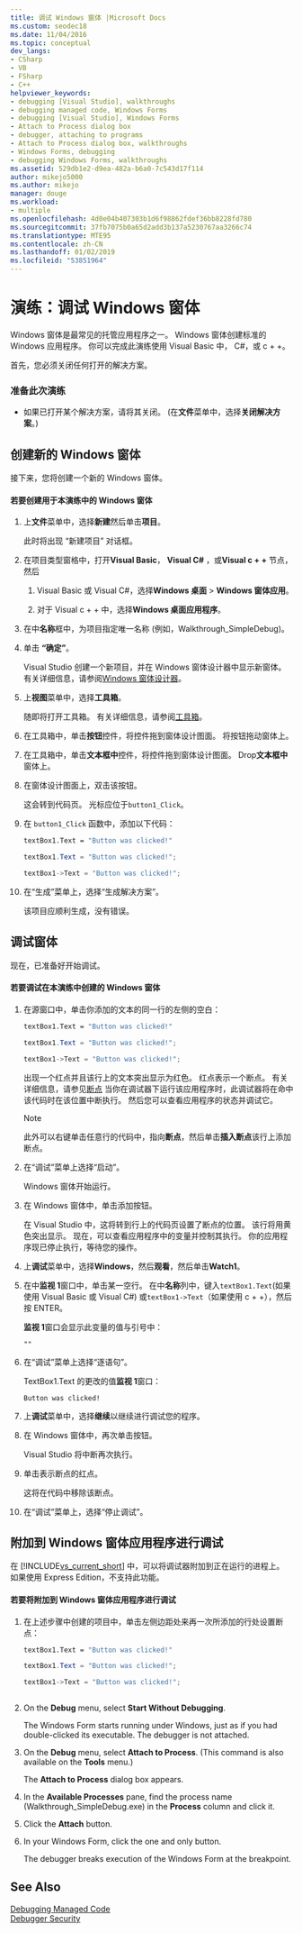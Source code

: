 ```yaml
---
title: 调试 Windows 窗体 |Microsoft Docs
ms.custom: seodec18
ms.date: 11/04/2016
ms.topic: conceptual
dev_langs:
- CSharp
- VB
- FSharp
- C++
helpviewer_keywords:
- debugging [Visual Studio], walkthroughs
- debugging managed code, Windows Forms
- debugging [Visual Studio], Windows Forms
- Attach to Process dialog box
- debugger, attaching to programs
- Attach to Process dialog box, walkthroughs
- Windows Forms, debugging
- debugging Windows Forms, walkthroughs
ms.assetid: 529db1e2-d9ea-482a-b6a0-7c543d17f114
author: mikejo5000
ms.author: mikejo
manager: douge
ms.workload:
- multiple
ms.openlocfilehash: 4d0e04b407303b1d6f98862fdef36bb8228fd780
ms.sourcegitcommit: 37fb7075b0a65d2add3b137a5230767aa3266c74
ms.translationtype: MTE95
ms.contentlocale: zh-CN
ms.lasthandoff: 01/02/2019
ms.locfileid: "53851964"
---
```

# <a name="walkthrough-debugging-a-windows-form"></a>演练：调试 Windows 窗体
Windows 窗体是最常见的托管应用程序之一。 Windows 窗体创建标准的 Windows 应用程序。 你可以完成此演练使用 Visual Basic 中， C#，或 c + +。  
  
 首先，您必须关闭任何打开的解决方案。  
  
### <a name="to-prepare-for-this-walkthrough"></a>准备此次演练  
  
-   如果已打开某个解决方案，请将其关闭。 (在**文件**菜单中，选择**关闭解决方案**。)  
  
## <a name="create-a-new-windows-form"></a>创建新的 Windows 窗体  
 接下来，您将创建一个新的 Windows 窗体。  
  
#### <a name="to-create-the-windows-form-for-this-walkthrough"></a>若要创建用于本演练中的 Windows 窗体  
  
1.  上**文件**菜单中，选择**新建**然后单击**项目**。  
  
     此时将出现 “新建项目” 对话框。  
  
2.  在项目类型窗格中，打开**Visual Basic**， **Visual C#** ，或**Visual c + +** 节点，然后  
  
    1.  Visual Basic 或 Visual C#，选择**Windows 桌面** > **Windows 窗体应用**。  
  
    2.  对于 Visual c + + 中，选择**Windows 桌面应用程序**。  
  
3.  在中**名称**框中，为项目指定唯一名称 (例如，Walkthrough_SimpleDebug)。  
  
4.  单击 **“确定”**。  
  
     Visual Studio 创建一个新项目，并在 Windows 窗体设计器中显示新窗体。 有关详细信息，请参阅[Windows 窗体设计器](/previous-versions/visualstudio/visual-studio-2010/e06hs424\(v\=vs.100\))。  
  
5.  上**视图**菜单中，选择**工具箱**。  
  
     随即将打开工具箱。 有关详细信息，请参阅[工具箱](../ide/reference/toolbox.md)。  
  
6.  在工具箱中，单击**按钮**控件，将控件拖到窗体设计图面。 将按钮拖动窗体上。  
  
7.  在工具箱中，单击**文本框中**控件，将控件拖到窗体设计图面。 Drop**文本框中**窗体上。  
  
8. 在窗体设计图面上，双击该按钮。  
  
     这会转到代码页。 光标应位于`button1_Click`。  
  
10. 在 `button1_Click` 函数中，添加以下代码：  
  
    ```vb  
    textBox1.Text = "Button was clicked!"
    ```  
  
    ```csharp 
    textBox1.Text = "Button was clicked!";
    ```  
  
    ```cpp  
    textBox1->Text = "Button was clicked!";  
    ```  
  
11. 在“生成”菜单上，选择“生成解决方案”。  
  
     该项目应顺利生成，没有错误。  
  
## <a name="debug-your-form"></a>调试窗体  
 现在，已准备好开始调试。  
  
#### <a name="to-debug-the-windows-form-created-for-this-walkthrough"></a>若要调试在本演练中创建的 Windows 窗体  
  
1.  在源窗口中，单击你添加的文本的同一行的左侧的空白：  
  
     ```vb  
    textBox1.Text = "Button was clicked!"
    ```  
  
    ```csharp 
    textBox1.Text = "Button was clicked!";
    ```  
  
    ```cpp  
    textBox1->Text = "Button was clicked!";  
    ``` 
  
     出现一个红点并且该行上的文本突出显示为红色。 红点表示一个断点。 有关详细信息，请参见[断点](https://msdn.microsoft.com/fe4eedc1-71aa-4928-962f-0912c334d583) 当你在调试器下运行该应用程序时，此调试器将在命中该代码时在该位置中断执行。 然后您可以查看应用程序的状态并调试它。  
  
    > [!NOTE]
    >  此外可以右键单击任意行的代码中，指向**断点**，然后单击**插入断点**该行上添加断点。  
  
2.  在“调试”菜单上选择“启动”。  
  
     Windows 窗体开始运行。  
  
3.  在 Windows 窗体中，单击添加按钮。  
  
     在 Visual Studio 中，这将转到行上的代码页设置了断点的位置。 该行将用黄色突出显示。 现在，可以查看应用程序中的变量并控制其执行。 你的应用程序现已停止执行，等待您的操作。  
  
4.  上**调试**菜单中，选择**Windows**，然后**观看**，然后单击**Watch1**。  
  
5.  在中**监视 1**窗口中，单击某一空行。 在中**名称**列中，键入`textBox1.Text`(如果使用 Visual Basic 或 Visual C#) 或`textBox1->Text`（如果使用 c + +），然后按 ENTER。  
  
     **监视 1**窗口会显示此变量的值与引号中：  
  
    `""`  
 
6.  在“调试”菜单上选择“逐语句”。  
  
     TextBox1.Text 的更改的值**监视 1**窗口：  
  
    `Button was clicked!`  
  
7.  上**调试**菜单中，选择**继续**以继续进行调试您的程序。  
  
8.  在 Windows 窗体中，再次单击按钮。  
  
     Visual Studio 将中断再次执行。  
  
9. 单击表示断点的红点。  
  
     这将在代码中移除该断点。  
  
10. 在“调试”菜单上，选择“停止调试”。  
  
## <a name="attach-to-your-windows-form-application-for-debugging"></a>附加到 Windows 窗体应用程序进行调试  
 在 [!INCLUDE[vs_current_short](../code-quality/includes/vs_current_short_md.md)] 中，可以将调试器附加到正在运行的进程上。 如果使用 Express Edition，不支持此功能。  
  
#### <a name="to-attach-to-the-windows-form-application-for-debugging"></a>若要将附加到 Windows 窗体应用程序进行调试  
  
1.  在上述步骤中创建的项目中，单击左侧边距处来再一次所添加的行处设置断点：  
  
     ```vb  
    textBox1.Text = "Button was clicked!"
    ```  
  
    ```csharp 
    textBox1.Text = "Button was clicked!";
    ```  
  
    ```cpp  
    textBox1->Text = "Button was clicked!";   
  
2.  On the **Debug** menu, select **Start Without Debugging**.  
  
     The Windows Form starts running under Windows, just as if you had double-clicked its executable. The debugger is not attached.  
  
3.  On the **Debug** menu, select **Attach to Process**. (This command is also available on the **Tools** menu.)  
  
     The **Attach to Process** dialog box appears.  
  
4.  In the **Available Processes** pane, find the process name (Walkthrough_SimpleDebug.exe) in the **Process** column and click it.  
  
5.  Click the **Attach** button.  
  
6.  In your Windows Form, click the one and only button.  
  
     The debugger breaks execution of the Windows Form at the breakpoint.  
  
## See Also  
 [Debugging Managed Code](../debugger/debugging-managed-code.md)   
 [Debugger Security](../debugger/debugger-security.md)
